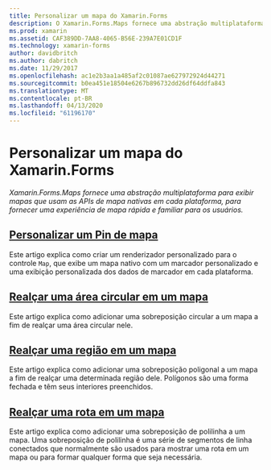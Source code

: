 ```yaml
---
title: Personalizar um mapa do Xamarin.Forms
description: O Xamarin.Forms.Maps fornece uma abstração multiplataforma para a exibição de mapas que usam as APIs de mapa nativo em cada plataforma, a fim de fornecer uma experiência de mapa rápida e familiar para os usuários.
ms.prod: xamarin
ms.assetid: CAF389DD-7AA8-4065-B56E-239A7E01CD1F
ms.technology: xamarin-forms
author: davidbritch
ms.author: dabritch
ms.date: 11/29/2017
ms.openlocfilehash: ac1e2b3aa1a485af2c01087ae627972924d44271
ms.sourcegitcommit: b0ea451e18504e6267b896732dd26df64ddfa843
ms.translationtype: MT
ms.contentlocale: pt-BR
ms.lasthandoff: 04/13/2020
ms.locfileid: "61196170"
---
```

# <a name="customizing-a-xamarinforms-map"></a>Personalizar um mapa do Xamarin.Forms

_Xamarin.Forms.Maps fornece uma abstração multiplataforma para exibir mapas que usam as APIs de mapa nativas em cada plataforma, para fornecer uma experiência de mapa rápida e familiar para os usuários._

## <a name="customizing-a-map-pin"></a>[Personalizar um Pin de mapa](customized-pin.md)

Este artigo explica como criar um renderizador personalizado para o controle `Map`, que exibe um mapa nativo com um marcador personalizado e uma exibição personalizada dos dados de marcador em cada plataforma.

## <a name="highlighting-a-circular-area-on-a-map"></a>[Realçar uma área circular em um mapa](circle-map-overlay.md)

Este artigo explica como adicionar uma sobreposição circular a um mapa a fim de realçar uma área circular nele.

## <a name="highlighting-a-region-on-a-map"></a>[Realçar uma região em um mapa](polygon-map-overlay.md)

Este artigo explica como adicionar uma sobreposição poligonal a um mapa a fim de realçar uma determinada região dele. Polígonos são uma forma fechada e têm seus interiores preenchidos.

## <a name="highlighting-a-route-on-a-map"></a>[Realçar uma rota em um mapa](polyline-map-overlay.md)

Este artigo explica como adicionar uma sobreposição de polilinha a um mapa. Uma sobreposição de polilinha é uma série de segmentos de linha conectados que normalmente são usados para mostrar uma rota em um mapa ou para formar qualquer forma que seja necessária.
